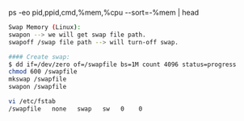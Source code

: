 ps -eo pid,ppid,cmd,%mem,%cpu --sort=-%mem | head

````sh
Swap Memory (Linux): 
swapon --> we will get swap file path.
swapoff /swap file path --> will turn-off swap.

#### Create swap:
$ dd if=/dev/zero of=/swapfile bs=1M count 4096 status=progress
chmod 600 /swapfile
mkswap /swapfile
swapon /swapfile

vi /etc/fstab
/swapfile   none   swap   sw   0    0  
````
             
